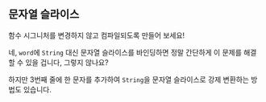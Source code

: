 ## 문자열 슬라이스

함수 시그니처를 변경하지 않고 컴파일되도록 만들어 보세요!

<div class="hint">
  네, <code>word</code>에 <code>String</code> 대신 문자열 슬라이스를 바인딩하면 정말 간단하게 이 문제를 해결할 수 있을 겁니다, 그렇지 않나요?

  하지만 3번째 줄에 한 문자를 추가하여 `String`을 문자열 슬라이스로 강제 변환하는 방법도 있습니다.
</div>